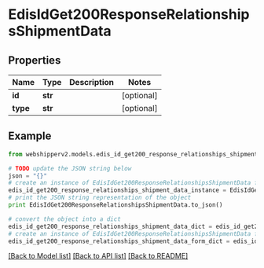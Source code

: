 # EdisIdGet200ResponseRelationshipsShipmentData


## Properties
Name | Type | Description | Notes
------------ | ------------- | ------------- | -------------
**id** | **str** |  | [optional] 
**type** | **str** |  | [optional] 

## Example

```python
from webshipperv2.models.edis_id_get200_response_relationships_shipment_data import EdisIdGet200ResponseRelationshipsShipmentData

# TODO update the JSON string below
json = "{}"
# create an instance of EdisIdGet200ResponseRelationshipsShipmentData from a JSON string
edis_id_get200_response_relationships_shipment_data_instance = EdisIdGet200ResponseRelationshipsShipmentData.from_json(json)
# print the JSON string representation of the object
print EdisIdGet200ResponseRelationshipsShipmentData.to_json()

# convert the object into a dict
edis_id_get200_response_relationships_shipment_data_dict = edis_id_get200_response_relationships_shipment_data_instance.to_dict()
# create an instance of EdisIdGet200ResponseRelationshipsShipmentData from a dict
edis_id_get200_response_relationships_shipment_data_form_dict = edis_id_get200_response_relationships_shipment_data.from_dict(edis_id_get200_response_relationships_shipment_data_dict)
```
[[Back to Model list]](../README.md#documentation-for-models) [[Back to API list]](../README.md#documentation-for-api-endpoints) [[Back to README]](../README.md)


